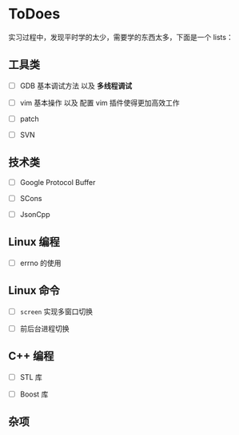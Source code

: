 ToDoes
======

实习过程中，发现平时学的太少，需要学的东西太多，下面是一个 lists：


## 工具类

- [ ] GDB 基本调试方法 以及 **多线程调试**
- [ ] vim 基本操作 以及 配置 vim 插件使得更加高效工作
- [ ] patch 
- [ ] SVN


## 技术类

- [ ] Google Protocol Buffer
- [ ] SCons
- [ ] JsonCpp


## Linux 编程

- [ ] errno 的使用



## Linux 命令

- [ ] `screen` 实现多窗口切换
- [ ] 前后台进程切换


## C++ 编程

- [ ] STL 库
- [ ] Boost 库


## 杂项
